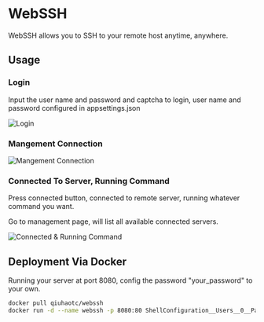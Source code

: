 # WebSSH

WebSSH allows you to SSH to your remote host anytime, anywhere.

## Usage

### Login

Input the user name and password and captcha to login, user name and password configured in appsettings.json

![Login](https://raw.githubusercontent.com/qiuhaotc/WebSSH/master/docs/LoginToServer.gif)

### Mangement Connection

![Mangement Connection](https://raw.githubusercontent.com/qiuhaotc/WebSSH/master/docs/ManagementConnection.gif)

### Connected To Server, Running Command

Press connected button, connected to remote server, running whatever command you want.

Go to management page, will list all available connected servers.

![Connected & Running Command](https://raw.githubusercontent.com/qiuhaotc/WebSSH/master/docs/ConnectedAndRunningCommand.gif)

## Deployment Via Docker

Running your server at port 8080, config the password "your_password" to your own.

```bash
docker pull qiuhaotc/webssh
docker run -d --name webssh -p 8080:80 ShellConfiguration__Users__0__Password="your_password" --restart=always qiuhaotc/webssh
```
